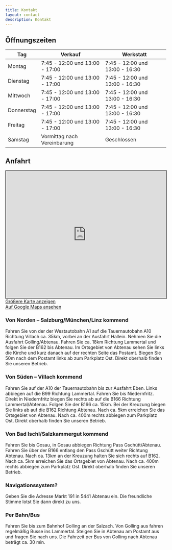 ```yaml
---
title: Kontakt
layout: contact
description: Kontakt
---
```


## Öffnungszeiten

| Tag       | Verkauf                   | Werkstatt    |
| --------- | ------------------------- | ------------ |
| Montag    | 7:45 - 12:00 und 13:00 - 17:00 | 7:45 - 12:00 und 13:00 - 16:30 |
| Dienstag  | 7:45 - 12:00 und 13:00 - 17:00 | 7:45 - 12:00 und 13:00 - 16:30 |
| Mittwoch  | 7:45 - 12:00 und 13:00 - 17:00 | 7:45 - 12:00 und 13:00 - 16:30 |
| Donnerstag| 7:45 - 12:00 und 13:00 - 17:00 | 7:45 - 12:00 und 13:00 - 16:30 |
| Freitag   | 7:45 - 12:00 und 13:00 - 17:00 | 7:45 - 12:00 und 13:00 - 16:30 |
| Samstag   | Vormittag nach Vereinbarung | Geschlossen |


## Anfahrt
<iframe width="100%" height="400" frameborder="0" scrolling="no" marginheight="0" marginwidth="0" src="https://www.openstreetmap.org/export/embed.html?bbox=13.3484423160553%2C47.562453685616624%2C13.35069537162781%2C47.56373690141829&amp;layer=mapnik&amp;marker=47.56309667535974%2C13.34957065184426" style="border: 1px solid black"></iframe>
<div class="mb-1"><a href="https://www.openstreetmap.org/?mlat=47.56310&amp;mlon=13.34957#map=19/47.56310/13.34957">Größere Karte anzeigen</a></div>
<div><a href="https://g.page/schnitzhofer?share">Auf Google Maps ansehen</a></div>

### Von Norden – Salzburg/München/Linz kommend

Fahren Sie von der der Westautobahn A1 auf die Tauernautobahn A10 Richtung Villach ca. 35km, vorbei an der Ausfahrt Hallein. Nehmen Sie die Ausfahrt Golling/Abtenau. Fahren Sie ca. 18km Richtung Lammertal und folgen Sie der B162 bis Abtenau. Im Ortsgebiet von Abtenau sehen Sie links die Kirche und kurz danach auf der rechten Seite das Postamt. Biegen Sie 50m nach dem Postamt links ab zum Parkplatz Ost. Direkt oberhalb finden Sie unseren Betrieb.

### Von Süden – Villach kommend

Fahren Sie auf der A10 der Tauernautobahn bis zur Ausfahrt Eben. Links abbiegen auf die B99 Richtung Lammertal. Fahren Sie bis Niedernfritz. Direkt in Niedernfritz biegen Sie rechts ab auf die B166 Richtung Lammertal/Abtenau. Folgen Sie der B166 ca. 15km. Bei der Kreuzung biegen Sie links ab auf die B162 Richtung Abtenau. Nach ca. 5km erreichen Sie das Ortsgebiet von Abtenau. Nach ca. 400m rechts abbiegen zum Parkplatz Ost. Direkt oberhalb finden Sie unseren Betrieb.

### Von Bad Ischl/Salzkammergut kommend

Fahren Sie bis Gosau, in Gosau abbiegen Richtung Pass Gschütt/Abtenau. Fahren Sie über der B166 entlang den Pass Gschütt weiter Richtung Abtenau. Nach ca. 13km an der Kreuzung halten Sie sich rechts auf B162. Nach ca. 5km erreichen Sie das Ortsgebiet von Abtenau. Nach ca. 400m rechts abbiegen zum Parkplatz Ost. Direkt oberhalb finden Sie unseren Betrieb.

### Navigationssystem?

Geben Sie die Adresse Markt 191 in 5441 Abtenau ein. Die freundliche Stimme lotst Sie dann direkt zu uns.

###  Per Bahn/Bus

Fahren Sie bis zum Bahnhof Golling an der Salzach. Von Golling aus fahren regelmäßig Busse ins Lammertal. Steigen Sie in Abtenau am Postamt aus und fragen Sie nach uns. Die Fahrzeit per Bus von Golling nach Abtenau beträgt ca. 30 min.